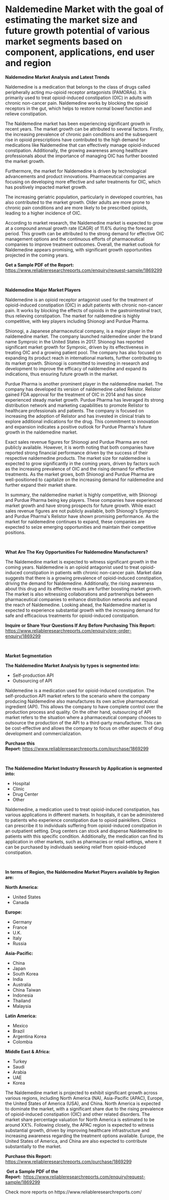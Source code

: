 <p><h1>Naldemedine Market with the goal of estimating the market size and future growth potential of various market segments based on component, applications, end user and region</h1></p><p><strong>Naldemedine Market Analysis and Latest Trends</strong></p>
<p><p>Naldemedine is a medication that belongs to the class of drugs called peripherally acting mu-opioid receptor antagonists (PAMORAs). It is primarily used to treat opioid-induced constipation (OIC) in adults with chronic non-cancer pain. Naldemedine works by blocking the opioid receptors in the gut, which helps to restore normal bowel function and relieve constipation.</p><p>The Naldemedine market has been experiencing significant growth in recent years. The market growth can be attributed to several factors. Firstly, the increasing prevalence of chronic pain conditions and the subsequent rise in opioid prescriptions have contributed to the high demand for medications like Naldemedine that can effectively manage opioid-induced constipation. Additionally, the growing awareness among healthcare professionals about the importance of managing OIC has further boosted the market growth.</p><p>Furthermore, the market for Naldemedine is driven by technological advancements and product innovations. Pharmaceutical companies are focusing on developing more effective and safer treatments for OIC, which has positively impacted market growth.</p><p>The increasing geriatric population, particularly in developed countries, has also contributed to the market growth. Older adults are more prone to chronic pain conditions and are more likely to be prescribed opioids, leading to a higher incidence of OIC.</p><p>According to market research, the Naldemedine market is expected to grow at a compound annual growth rate (CAGR) of 11.6% during the forecast period. This growth can be attributed to the strong demand for effective OIC management options and the continuous efforts of pharmaceutical companies to improve treatment outcomes. Overall, the market outlook for Naldemedine appears promising, with significant growth opportunities projected in the coming years.</p></p>
<p><strong>Get a Sample PDF of the Report:&nbsp;</strong> <a href="https://www.reliableresearchreports.com/enquiry/request-sample/1869299">https://www.reliableresearchreports.com/enquiry/request-sample/1869299</a></p>
<p>&nbsp;</p>
<p><strong>Naldemedine Major Market Players</strong></p>
<p><p>Naldemedine is an opioid receptor antagonist used for the treatment of opioid-induced constipation (OIC) in adult patients with chronic non-cancer pain. It works by blocking the effects of opioids in the gastrointestinal tract, thus relieving constipation. The market for naldemedine is highly competitive, with key players including Shionogi and Purdue Pharma.</p><p>Shionogi, a Japanese pharmaceutical company, is a major player in the naldemedine market. The company launched naldemedine under the brand name Symproic in the United States in 2017. Shionogi has reported significant market growth for Symproic, driven by its effectiveness in treating OIC and a growing patient pool. The company has also focused on expanding its product reach in international markets, further contributing to its market growth. Shionogi is committed to investing in research and development to improve the efficacy of naldemedine and expand its indications, thus ensuring future growth in the market. </p><p>Purdue Pharma is another prominent player in the naldemedine market. The company has developed its version of naldemedine called Relistor. Relistor gained FDA approval for the treatment of OIC in 2014 and has since experienced steady market growth. Purdue Pharma has leveraged its strong distribution network and marketing capabilities to promote Relistor to healthcare professionals and patients. The company is focused on increasing the adoption of Relistor and has invested in clinical trials to explore additional indications for the drug. This commitment to innovation and expansion indicates a positive outlook for Purdue Pharma's future growth in the naldemedine market.</p><p>Exact sales revenue figures for Shionogi and Purdue Pharma are not publicly available. However, it is worth noting that both companies have reported strong financial performance driven by the success of their respective naldemedine products. The market size for naldemedine is expected to grow significantly in the coming years, driven by factors such as the increasing prevalence of OIC and the rising demand for effective treatments. As the market grows, both Shionogi and Purdue Pharma are well-positioned to capitalize on the increasing demand for naldemedine and further expand their market share.</p><p>In summary, the naldemedine market is highly competitive, with Shionogi and Purdue Pharma being key players. These companies have experienced market growth and have strong prospects for future growth. While exact sales revenue figures are not publicly available, both Shionogi's Symproic and Purdue Pharma's Relistor have shown promising performance. As the market for naldemedine continues to expand, these companies are expected to seize emerging opportunities and maintain their competitive positions.</p></p>
<p>&nbsp;</p>
<p><strong>What Are The Key Opportunities For Naldemedine Manufacturers?</strong></p>
<p><p>The Naldemedine market is expected to witness significant growth in the coming years. Naldemedine is an opioid antagonist used to treat opioid-induced constipation in patients with chronic non-cancer pain. Market data suggests that there is a growing prevalence of opioid-induced constipation, driving the demand for Naldemedine. Additionally, the rising awareness about this drug and its effective results are further boosting market growth. The market is also witnessing collaborations and partnerships between pharmaceutical companies to enhance distribution networks and expand the reach of Naldemedine. Looking ahead, the Naldemedine market is expected to experience substantial growth with the increasing demand for safe and efficacious treatments for opioid-induced constipation.</p></p>
<p><strong>Inquire or Share Your Questions If Any Before Purchasing This Report:</strong> <a href="https://www.reliableresearchreports.com/enquiry/pre-order-enquiry/1869299">https://www.reliableresearchreports.com/enquiry/pre-order-enquiry/1869299</a></p>
<p>&nbsp;</p>
<p><strong>Market Segmentation</strong></p>
<p><strong>The Naldemedine Market Analysis by types is segmented into:</strong></p>
<p><ul><li>Self-production API</li><li>Outsourcing of API</li></ul></p>
<p><p>Naldemedine is a medication used for opioid-induced constipation. The self-production API market refers to the scenario where the company producing Naldemedine also manufactures its own active pharmaceutical ingredient (API). This allows the company to have complete control over the production process and quality. On the other hand, outsourcing of API market refers to the situation where a pharmaceutical company chooses to outsource the production of the API to a third-party manufacturer. This can be cost-effective and allows the company to focus on other aspects of drug development and commercialization.</p></p>
<p><strong>Purchase this Report:&nbsp;</strong><a href="https://www.reliableresearchreports.com/purchase/1869299">https://www.reliableresearchreports.com/purchase/1869299</a></p>
<p>&nbsp;</p>
<p><strong>The Naldemedine Market Industry Research by Application is segmented into:</strong></p>
<p><ul><li>Hospital</li><li>Clinic</li><li>Drug Center</li><li>Other</li></ul></p>
<p><p>Naldemedine, a medication used to treat opioid-induced constipation, has various applications in different markets. In hospitals, it can be administered to patients who experience constipation due to opioid painkillers. Clinics can prescribe it to individuals suffering from opioid-induced constipation in an outpatient setting. Drug centers can stock and dispense Naldemedine to patients with this specific condition. Additionally, the medication can find its application in other markets, such as pharmacies or retail settings, where it can be purchased by individuals seeking relief from opioid-induced constipation.</p></p>
<p>&nbsp;</p>
<p><strong>In terms of Region, the Naldemedine Market Players available by Region are:</strong></p>
<p>
    <p> <strong> North America: </strong>
        <ul>
            <li>United States</li>
            <li>Canada</li>
        </ul>
        </p> 
    <p> <strong> Europe: </strong>
        <ul>
            <li>Germany</li>
            <li>France</li>
            <li>U.K.</li>
            <li>Italy</li>
            <li>Russia</li>
        </ul>
        </p> 
    <p> <strong> Asia-Pacific: </strong>
        <ul>
            <li>China</li>
            <li>Japan</li>
            <li>South Korea</li>
            <li>India</li>
            <li>Australia</li>
            <li>China Taiwan</li>
            <li>Indonesia</li>
            <li>Thailand</li>
            <li>Malaysia</li>
        </ul>
        </p> 
    <p> <strong> Latin America: </strong>
        <ul>
            <li>Mexico</li>
            <li>Brazil</li>
            <li>Argentina Korea</li>
            <li>Colombia</li>
        </ul>
        </p> 
    <p> <strong> Middle East & Africa: </strong>
        <ul>
            <li>Turkey</li>
            <li>Saudi</li>
            <li>Arabia</li>
            <li>UAE</li>
            <li>Korea</li>
        </ul>
    </p>
    </p>
<p><p>The Naldemedine market is projected to exhibit significant growth across various regions, including North America (NA), Asia-Pacific (APAC), Europe, the United States of America (USA), and China. North America is expected to dominate the market, with a significant share due to the rising prevalence of opioid-induced constipation (OIC) and other related disorders. The market share percentage valuation for North America is estimated to be around XX%. Following closely, the APAC region is expected to witness substantial growth, driven by improving healthcare infrastructure and increasing awareness regarding the treatment options available. Europe, the United States of America, and China are also expected to contribute substantially to the market.</p></p>
<p><strong>Purchase this Report: </strong><a href="https://www.reliableresearchreports.com/purchase/1869299">https://www.reliableresearchreports.com/purchase/1869299</a></p>
<p>&nbsp;<strong>Get a Sample PDF of the Report:&nbsp;&nbsp;</strong><a href="https://www.reliableresearchreports.com/enquiry/request-sample/1869299">https://www.reliableresearchreports.com/enquiry/request-sample/1869299</a></p>
<p><strong></strong></p>
<p>Check more reports on https://www.reliableresearchreports.com/</p>